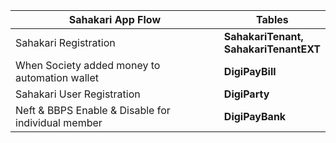 | Sahakari App Flow | Tables |
| ----------------- | ------ |
| Sahakari Registration | **SahakariTenant,** <br>**SahakariTenantEXT** |
| When Society added money to automation wallet | **DigiPayBill** |
| Sahakari User Registration | **DigiParty** |
| Neft & BBPS Enable & Disable for individual member | **DigiPayBank** |
